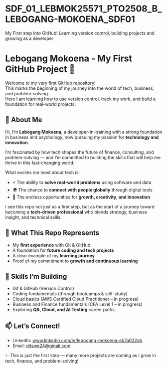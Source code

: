 # SDF_01_LEBMOK25571_PTO2508_B_LEBOGANG-MOKOENA_SDF01
My First step into GitHub! Learning version control, building projects and growing as a developer 
# Lebogang Mokoena - My First GitHub Project 🚀
Welcome to my very first GitHub repository!  
This marks the beginning of my journey into the world of tech, business, and problem-solving.  
Here I am learning how to use version control, track my work, and build a foundation for real-world projects.  

## 🌟 About Me

Hi, I’m **Lebogang Mokoena**, a developer-in-training with a strong foundation in business and psychology, now pursuing my passion for **technology and innovation**.  

I’m fascinated by how tech shapes the future of finance, consulting, and problem-solving — and I’m committed to building the skills that will help me thrive in this fast-changing world.  

What excites me most about tech is:  
- ⚡ The ability to **solve real-world problems** using software and data  
- 🌍 The chance to **connect with people globally** through digital tools  
- 🚀 The endless opportunities for **growth, creativity, and innovation**  

I see this repo not just as a first step, but as the start of a journey toward becoming a **tech-driven professional** who blends strategy, business insight, and technical skills.  

## 📌 What This Repo Represents
- My **first experience** with Git & GitHub  
- A foundation for **future coding and tech projects**  
- A clear example of my **learning journey**  
- Proof of my commitment to **growth and continuous learning**  


## 🔑 Skills I’m Building
- Git & GitHub (Version Control)  
- Coding fundamentals (through bootcamps & self-study)  
- Cloud basics (AWS Certified Cloud Practitioner – in progress)  
- Business and Finance fundamentals (CFA Level 1 – in progress)  
- Exploring **QA, Cloud, and AI Testing** career paths  


## 📫 Let’s Connect!
- LinkedIn: www.linkedin.com/in/lebogang-mokoena-ab7a032ab  
- Email: ditswe24@gmail.com  

✨ This is just the first step — many more projects are coming as I grow in tech, finance, and problem-solving!  

